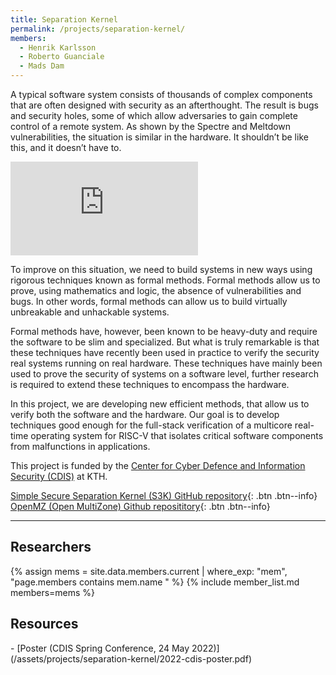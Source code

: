 ```yaml
---
title: Separation Kernel
permalink: /projects/separation-kernel/
members:
  - Henrik Karlsson
  - Roberto Guanciale
  - Mads Dam
---
```


A typical software system consists of thousands of complex components that are often designed with security as an afterthought. The result is bugs and security holes, some of which allow adversaries to gain complete control of a remote system. As shown by the Spectre and Meltdown vulnerabilities, the situation is similar in the hardware. It shouldn’t be like this, and it doesn’t have to.

<iframe  src="https://www.youtube.com/embed/sGE8CeWeMGE" title="YouTube video player" frameborder="0" allow="accelerometer; autoplay; clipboard-write; encrypted-media; gyroscope; picture-in-picture" allowfullscreen></iframe>

To improve on this situation, we need to build systems in new ways using rigorous techniques known as formal methods. Formal methods allow us to prove, using mathematics and logic, the absence of vulnerabilities and bugs. In other words, formal methods can allow us to build virtually unbreakable and unhackable systems.

Formal methods have, however, been known to be heavy-duty and require the software to be slim and specialized. But what is truly remarkable is that these techniques have recently been used in practice to verify the security real systems running on real hardware. These techniques have mainly been used to prove the security of systems on a software level, further research is required to extend these techniques to encompass the hardware.

In this project, we are developing new efficient methods, that allow us to verify both the software and the hardware. Our goal is to develop techniques good enough for the full-stack verification of a multicore real-time operating system for RISC-V that isolates critical software components from malfunctions in applications.

This project is funded by the <a href="https://www.kth.se/cdis">Center for Cyber Defence and Information Security (CDIS)</a> at KTH.

[Simple Secure Separation Kernel (S3K) GitHub repository](https://github.com/kth-step/separation-kernel){: .btn .btn--info}
[OpenMZ (Open MultiZone) Github reposititory](https://github.com/castor-software/openmz){: .btn .btn--info}

---

<h2>Researchers</h2>
{% assign mems = site.data.members.current | where_exp: "mem", "page.members contains mem.name " %}
{% include member_list.md members=mems %}

<div style="clear:both;"></div>

<h2>Resources</h2>
- [Poster (CDIS Spring Conference, 24 May 2022)](/assets/projects/separation-kernel/2022-cdis-poster.pdf)
